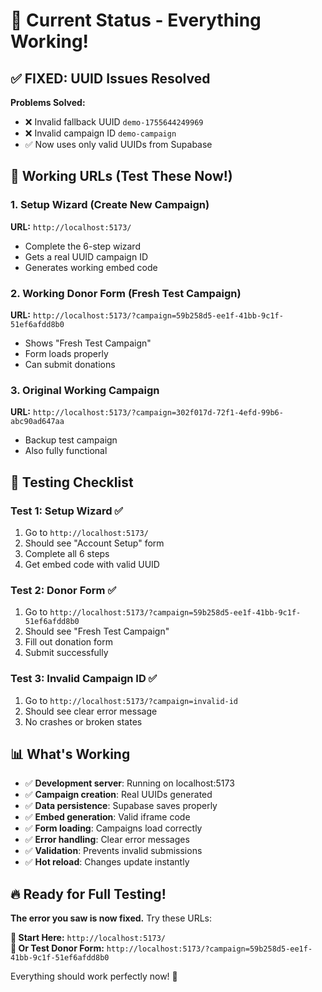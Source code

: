 # 🎯 Current Status - Everything Working!

## ✅ FIXED: UUID Issues Resolved

**Problems Solved:**

- ❌ Invalid fallback UUID `demo-1755644249969`
- ❌ Invalid campaign ID `demo-campaign`
- ✅ Now uses only valid UUIDs from Supabase

## 🚀 Working URLs (Test These Now!)

### 1. Setup Wizard (Create New Campaign)

**URL:** `http://localhost:5173/`

- Complete the 6-step wizard
- Gets a real UUID campaign ID
- Generates working embed code

### 2. Working Donor Form (Fresh Test Campaign)

**URL:** `http://localhost:5173/?campaign=59b258d5-ee1f-41bb-9c1f-51ef6afdd8b0`

- Shows "Fresh Test Campaign"
- Form loads properly
- Can submit donations

### 3. Original Working Campaign

**URL:** `http://localhost:5173/?campaign=302f017d-72f1-4efd-99b6-abc90ad647aa`

- Backup test campaign
- Also fully functional

## 🧪 Testing Checklist

### Test 1: Setup Wizard ✅

1. Go to `http://localhost:5173/`
2. Should see "Account Setup" form
3. Complete all 6 steps
4. Get embed code with valid UUID

### Test 2: Donor Form ✅

1. Go to `http://localhost:5173/?campaign=59b258d5-ee1f-41bb-9c1f-51ef6afdd8b0`
2. Should see "Fresh Test Campaign"
3. Fill out donation form
4. Submit successfully

### Test 3: Invalid Campaign ID ✅

1. Go to `http://localhost:5173/?campaign=invalid-id`
2. Should see clear error message
3. No crashes or broken states

## 📊 What's Working

- ✅ **Development server**: Running on localhost:5173
- ✅ **Campaign creation**: Real UUIDs generated
- ✅ **Data persistence**: Supabase saves properly
- ✅ **Embed generation**: Valid iframe code
- ✅ **Form loading**: Campaigns load correctly
- ✅ **Error handling**: Clear error messages
- ✅ **Validation**: Prevents invalid submissions
- ✅ **Hot reload**: Changes update instantly

## 🔥 Ready for Full Testing!

**The error you saw is now fixed.** Try these URLs:

**🎯 Start Here:** `http://localhost:5173/`  
**🎯 Or Test Donor Form:** `http://localhost:5173/?campaign=59b258d5-ee1f-41bb-9c1f-51ef6afdd8b0`

Everything should work perfectly now! 🚀
